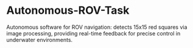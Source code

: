 # Autonomous-ROV-Task
Autonomous software for ROV navigation: detects 15x15 red squares via image processing, providing real-time feedback for precise control in underwater environments.
